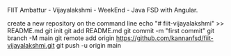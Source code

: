 FIIT Ambattur - Vijayalakshmi - WeekEnd - Java FSD with Angular.

create a new repository on the command line
echo "# fiit-vijayalakshmi" >> README.md
git init
git add README.md
git commit -m "first commit"
git branch -M main
git remote add origin https://github.com/kannanfsd/fiit-vijayalakshmi.git
git push -u origin main